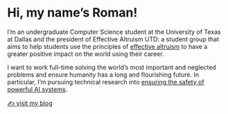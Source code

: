 # Hi, my name’s Roman!

I’m an undergraduate Computer Science student at the University of Texas at Dallas and the president of Effective Altruism UTD: a student group that aims to help students use the principles of [effective altruism](https://www.effectivealtruism.org/) to have a greater positive impact on the world using their career.

I want to work full-time solving the world’s most important and neglected problems and ensure humanity has a long and flourishing future. In particular, I’m pursuing technical research into [ensuring the safety of powerful AI systems](https://80000hours.org/problem-profiles/artificial-intelligence/).

[✍️ visit my blog](https://roman.computer/posts/)
